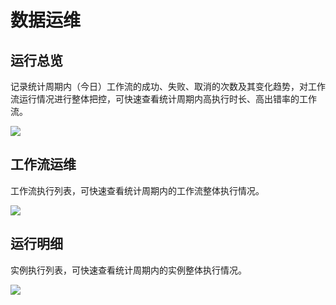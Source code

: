 # 数据运维

## 运行总览

记录统计周期内（今日）工作流的成功、失败、取消的次数及其变化趋势，对工作流运行情况进行整体把控，可快速查看统计周期内高执行时长、高出错率的工作流。

![](http://terminus-paas.oss-cn-hangzhou.aliyuncs.com/paas-doc/2022/02/15/d251f1dc-5bc7-4eb5-a1d8-c85b5305bd96.png)

## 工作流运维

工作流执行列表，可快速查看统计周期内的工作流整体执行情况。

![](http://terminus-paas.oss-cn-hangzhou.aliyuncs.com/paas-doc/2022/02/15/53c62818-53e3-4962-a02d-fd711be3fda7.png)

## 运行明细

实例执行列表，可快速查看统计周期内的实例整体执行情况。

![](http://terminus-paas.oss-cn-hangzhou.aliyuncs.com/paas-doc/2022/02/15/5ab2635c-564a-4ac6-b9c3-f135a42fb5f8.png)
